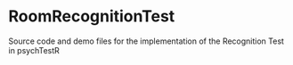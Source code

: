 # RoomRecognitionTest
Source code and demo files for the implementation of the Recognition Test in psychTestR
